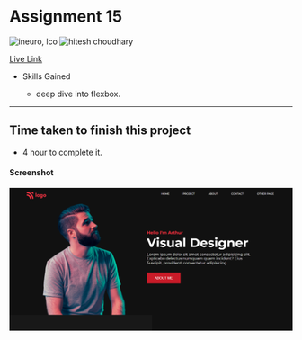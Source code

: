 # Assignment 15

![ineuro, lco](https://img.shields.io/badge/iNeuron-LCO-green)
![hitesh choudhary](https://img.shields.io/badge/Hitesh--Choudhary-Full--stack--JS--bootcamp-red)

[Live Link](https://mellow-marzipan-5e6716.netlify.app/)

- Skills Gained

  - deep dive into flexbox.

---

## Time taken to finish this project

- 4 hour to complete it.

#### Screenshot

![SCREENSHOT](./screenshot/screenshot.PNG)
